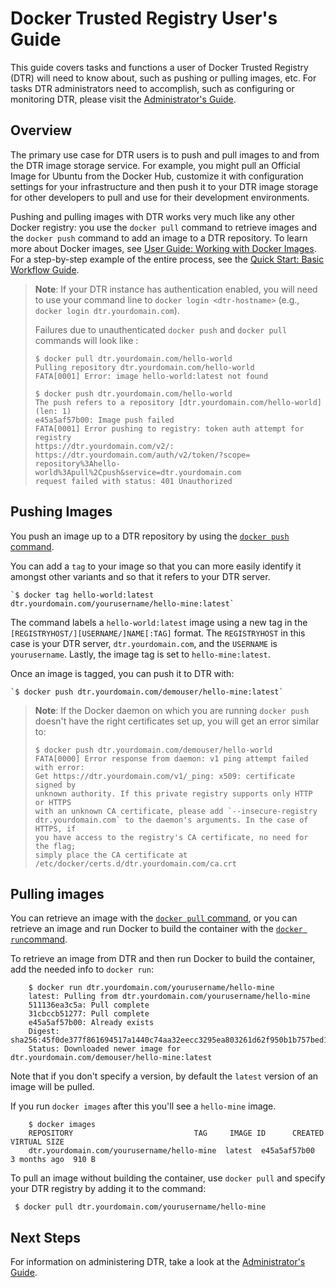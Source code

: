 <!--[metadata]>
+++
title = "Docker Trusted Registry: User guide"
description = "Documentation describing basic use of Docker Trusted Registry"
keywords = ["docker, documentation, about, technology, hub,  enterprise"]
[menu.main]
parent="smn_dhe"
weight=2
+++
<![end-metadata]-->



# Docker Trusted Registry User's Guide

This guide covers tasks and functions a user of Docker Trusted Registry (DTR) will
need to know about, such as pushing or pulling images, etc. For tasks DTR
administrators need to accomplish, such as configuring or monitoring DTR, please
visit the [Administrator's Guide](./adminguide.md).

## Overview

The primary use case for DTR users is to push and pull images to and from the
DTR image storage service. For example, you might pull an Official Image for
Ubuntu from the Docker Hub, customize it with configuration settings for your
infrastructure and then push it to your DTR image storage for other developers
to pull and use for their development environments.

Pushing and pulling images with DTR works very much like any other Docker
registry: you use the `docker pull` command to retrieve images and the `docker
push` command to add an image to a DTR repository. To learn more about Docker
images, see
[User Guide: Working with Docker Images](https://docs.docker.com/userguide/dockerimages/). For a step-by-step
example of the entire process, see the
[Quick Start: Basic Workflow Guide](./quick-start.md).

> **Note**: If your DTR instance has authentication enabled, you will need to
>use your command line to `docker login <dtr-hostname>` (e.g., `docker login
> dtr.yourdomain.com`).
>
> Failures due to unauthenticated `docker push` and `docker pull` commands will
> look like :
>
>     $ docker pull dtr.yourdomain.com/hello-world
>     Pulling repository dtr.yourdomain.com/hello-world
>     FATA[0001] Error: image hello-world:latest not found
>
>     $ docker push dtr.yourdomain.com/hello-world
>     The push refers to a repository [dtr.yourdomain.com/hello-world] (len: 1)
>     e45a5af57b00: Image push failed
>     FATA[0001] Error pushing to registry: token auth attempt for registry
>     https://dtr.yourdomain.com/v2/:
>     https://dtr.yourdomain.com/auth/v2/token/?scope=
>     repository%3Ahello-world%3Apull%2Cpush&service=dtr.yourdomain.com
>     request failed with status: 401 Unauthorized

## Pushing Images

You push an image up to a DTR repository by using the
[`docker push` command](https://docs.docker.com/reference/commandline/cli/#push).

You can add a `tag` to your image so that you can more easily identify it
amongst other variants and so that it refers to your DTR server.

    `$ docker tag hello-world:latest dtr.yourdomain.com/yourusername/hello-mine:latest`

The command labels a `hello-world:latest` image using a new tag in the
`[REGISTRYHOST/][USERNAME/]NAME[:TAG]` format.  The `REGISTRYHOST` in this
case is your DTR server, `dtr.yourdomain.com`, and the `USERNAME` is
`yourusername`. Lastly, the image tag is set to `hello-mine:latest`.

Once an image is tagged, you can push it to DTR with:

    `$ docker push dtr.yourdomain.com/demouser/hello-mine:latest`
    
> **Note**: If the Docker daemon on which you are running `docker push` doesn't
> have the right certificates set up, you will get an error similar to:
>
>     $ docker push dtr.yourdomain.com/demouser/hello-world
>     FATA[0000] Error response from daemon: v1 ping attempt failed with error:
>     Get https://dtr.yourdomain.com/v1/_ping: x509: certificate signed by
>     unknown authority. If this private registry supports only HTTP or HTTPS
>     with an unknown CA certificate, please add `--insecure-registry
>     dtr.yourdomain.com` to the daemon's arguments. In the case of HTTPS, if
>     you have access to the registry's CA certificate, no need for the flag;
>     simply place the CA certificate at
>     /etc/docker/certs.d/dtr.yourdomain.com/ca.crt

## Pulling images

You can retrieve an image with the
[`docker pull` command](https://docs.docker.com/reference/commandline/cli/#run),
or you can retrieve an image and run Docker to build the container with the
[`docker run`command](https://docs.docker.com/reference/commandline/cli/#run).

To retrieve an image from DTR and then run Docker to build the container, add
the needed info to `docker run`:

        $ docker run dtr.yourdomain.com/yourusername/hello-mine
        latest: Pulling from dtr.yourdomain.com/yourusername/hello-mine
        511136ea3c5a: Pull complete
        31cbccb51277: Pull complete
        e45a5af57b00: Already exists
        Digest: sha256:45f0de377f861694517a1440c74aa32eecc3295ea803261d62f950b1b757bed1
        Status: Downloaded newer image for dtr.yourdomain.com/demouser/hello-mine:latest

Note that if you don't specify a version, by default the `latest` version of an
image will be pulled.

If you run `docker images` after this you'll see a `hello-mine` image.

        $ docker images
        REPOSITORY                           TAG     IMAGE ID      CREATED       VIRTUAL SIZE
        dtr.yourdomain.com/yourusername/hello-mine  latest  e45a5af57b00  3 months ago  910 B

To pull an image without building the container, use `docker pull` and specify
your DTR registry by adding it to the command:

     $ docker pull dtr.yourdomain.com/yourusername/hello-mine


## Next Steps

For information on administering DTR, take a look at the
[Administrator's Guide](./adminguide.md).


<!--TODO:

* mention that image aliases that are not in the same repository are not updated - either on push or pull
* but that multiple tags in one repo are pushed if you don't specify the `:tag` (ie, `imagename` does not always mean `imagename:latest`)
* show what happens for non-latest, and when there are more than one tag in a repo
* explain the fully-qualified repo/image name
* explain how to remove an image from DTR -->
